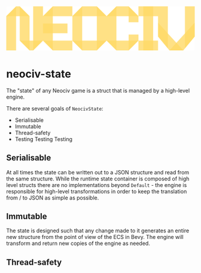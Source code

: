 # ![NEOCIV](https://raw.githubusercontent.com/neociv/neociv/master/logo.svg)

# neociv-state

The "state" of any Neociv game is a struct that is managed by a high-level engine.

There are several goals of `NeocivState`:

- Serialisable
- Immutable
- Thread-safety
- Testing Testing Testing

## Serialisable

At all times the state can be written out to a JSON structure and read from the same structure. While the runtime state container is composed of high level structs there are no implementations beyond `Default` - the engine is responsible for high-level transformations in order to keep the translation from / to JSON as simple as possible.

## Immutable

The state is designed such that any change made to it generates an entire new structure from the point of view of the ECS in Bevy. The engine will transform and return new copies of the engine as needed.

## Thread-safety
